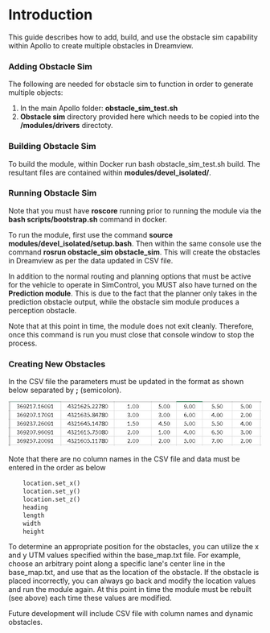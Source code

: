 # Introduction

This guide describes how to add, build, and use the obstacle sim capability within Apollo to create multiple obstacles in Dreamview.

### Adding Obstacle Sim
The following are needed for obstacle sim to function in order to generate multiple objects:
1. In the main Apollo folder: **obstacle_sim_test.sh**
2. **Obstacle sim** directory provided here which needs to be copied into the **/modules/drivers** directoty.

### Building Obstacle Sim
To build the module, within Docker run bash obstacle_sim_test.sh build. The resultant files are contained within **modules/devel_isolated/**.

### Running Obstacle Sim
Note that you must have **roscore** running prior to running the module via the **bash scripts/bootstrap.sh** command in docker.

To run the module, first use the command **source modules/devel_isolated/setup.bash**. Then within the same console use the command **rosrun obstacle_sim obstacle_sim**. This will create the obstacles in Dreamview as per the data updated in CSV file.

In addition to the normal routing and planning options that must be active for the vehicle to operate in SimControl, you MUST also have turned on the **Prediction module**. This is due to the fact that the planner only takes in the prediction obstacle output, while the obstacle sim module produces a perception obstacle.

Note that at this point in time, the module does not exit cleanly. Therefore, once this command is run you must close that console window to stop the process.

### Creating New Obstacles
In the CSV file the parameters must be updated in the format as shown below separated by **;** (semicolon).

![](/images/CSV_File_Update.JPG)

Note that there are no column names in the CSV file and data must be entered in the order as below

        location.set_x()  
        location.set_y()  
  	    location.set_z()  
  	    heading  
  	    length  
  	    width  
  	    height

To determine an appropriate position for the obstacles, you can utilize the x and y UTM values specified within the base_map.txt file. For example, choose an arbitrary point along a specific lane's center line in the base_map.txt, and use that as the location of the obstacle. If the obstacle is placed incorrectly, you can always go back and modify the location values and run the module again. At this point in time the module must be rebuilt (see above) each time these values are modified.

Future development will include CSV file with column names and dynamic obstacles.

